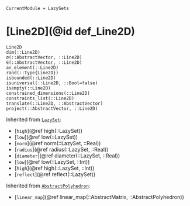 ```@meta
CurrentModule = LazySets
```

# [Line2D](@id def_Line2D)

```@docs
Line2D
dim(::Line2D)
σ(::AbstractVector, ::Line2D)
∈(::AbstractVector, ::Line2D)
an_element(::Line2D)
rand(::Type{Line2D})
isbounded(::Line2D)
isuniversal(::Line2D, ::Bool=false)
isempty(::Line2D)
constrained_dimensions(::Line2D)
constraints_list(::Line2D)
translate(::Line2D, ::AbstractVector)
project(::AbstractVector, ::Line2D)
```
Inherited from [`LazySet`](@ref):
* [`high`](@ref high(::LazySet))
* [`low`](@ref low(::LazySet))
* [`norm`](@ref norm(::LazySet, ::Real))
* [`radius`](@ref radius(::LazySet, ::Real))
* [`diameter`](@ref diameter(::LazySet, ::Real))
* [`low`](@ref low(::LazySet, ::Int))
* [`high`](@ref high(::LazySet, ::Int))
* [`reflect`](@ref reflect(::LazySet))

Inherited from [`AbstractPolyhedron`](@ref):
* [`linear_map`](@ref linear_map(::AbstractMatrix, ::AbstractPolyhedron))
